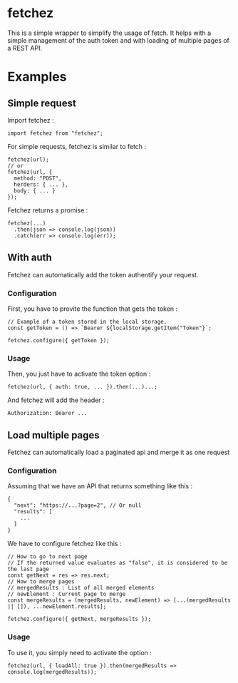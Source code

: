 # fetchez
This is a simple wrapper to simplify the usage of fetch.
It helps with a simple management of the auth token and with loading of multiple pages of a REST API.

# Examples
## Simple request
Import fetchez :
```
import fetchez from "fetchez";
```
For simple requests, fetchez is similar to fetch :
```
fetchez(url);
// or
fetchez(url, {
  method: "POST",
  herders: { ... },
  body: { ... }
});
```
Fetchez returns a promise :
```
fetchez(...)
  .then(json => console.log(json))
  .catch(err => console.log(err));
```

## With auth
Fetchez can automatically add the token authentify your request.
### Configuration
First, you have to provite the function that gets the token :
```
// Example of a token stored in the local storage.
const getToken = () => `Bearer ${localStorage.getItem("Token"}`;

fetchez.configure({ getToken });
```
### Usage
Then, you just have to activate the token option :
```
fetchez(url, { auth: true, ... }).then(...)...;
```
And fetchez will add the header :
```
Authorization: Bearer ...
```

## Load multiple pages
Fetchez can automatically load a paginated api and merge it as one request
### Configuration
Assuming that we have an API that returns something like this :
```
{
  "next": "https://...?page=2", // Or null
  "results": [
    ...
  ]
}
```
We have to configure fetchez like this :
```
// How to go to next page
// If the returned value evaluates as "false", it is considered to be the last page
const getNext = res => res.next;
// How to merge pages
// mergedResults : List of all merged elements
// newElement : Current page to merge
const mergeResults = (mergedResults, newElement) => [...(mergedResults || []), ...newElement.results];

fetchez.configure({ getNext, mergeResults });
```
### Usage
To use it, you simply need to activate the option :
```
fetchez(url, { loadAll: true }).then(mergedResults => console.log(mergedResults));
```
